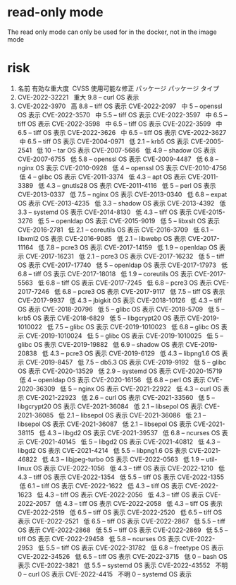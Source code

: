 # read-only mode
The read only mode can only be used for in the docker, not in the image mode

# risk
1. 名前	有効な重大度 	CVSS	使用可能な修正	パッケージ	パッケージ タイプ	
2. CVE-2022-32221 	 重大	9.8	–	curl	OS	表示
3. CVE-2022-3970 	 高	8.8	–	tiff	OS	表示
CVE-2022-2097 	 中	5	–	openssl	OS	表示
CVE-2022-3570 	 中	5.5	–	tiff	OS	表示
CVE-2022-3597 	 中	6.5	–	tiff	OS	表示
CVE-2022-3598 	 中	6.5	–	tiff	OS	表示
CVE-2022-3599 	 中	6.5	–	tiff	OS	表示
CVE-2022-3626 	 中	6.5	–	tiff	OS	表示
CVE-2022-3627 	 中	6.5	–	tiff	OS	表示
CVE-2004-0971 	 低	2.1	–	krb5	OS	表示
CVE-2005-2541 	 低	10	–	tar	OS	表示
CVE-2007-5686 	 低	4.9	–	shadow	OS	表示
CVE-2007-6755 	 低	5.8	–	openssl	OS	表示
CVE-2009-4487 	 低	6.8	–	nginx	OS	表示
CVE-2010-0928 	 低	4	–	openssl	OS	表示
CVE-2010-4756 	 低	4	–	glibc	OS	表示
CVE-2011-3374 	 低	4.3	–	apt	OS	表示
CVE-2011-3389 	 低	4.3	–	gnutls28	OS	表示
CVE-2011-4116 	 低	5	–	perl	OS	表示
CVE-2013-0337 	 低	7.5	–	nginx	OS	表示
CVE-2013-0340 	 低	6.8	–	expat	OS	表示
CVE-2013-4235 	 低	3.3	–	shadow	OS	表示
CVE-2013-4392 	 低	3.3	–	systemd	OS	表示
CVE-2014-8130 	 低	4.3	–	tiff	OS	表示
CVE-2015-3276 	 低	5	–	openldap	OS	表示
CVE-2015-9019 	 低	5	–	libxslt	OS	表示
CVE-2016-2781 	 低	2.1	–	coreutils	OS	表示
CVE-2016-3709 	 低	6.1	–	libxml2	OS	表示
CVE-2016-9085 	 低	2.1	–	libwebp	OS	表示
CVE-2017-11164 	 低	7.8	–	pcre3	OS	表示
CVE-2017-14159 	 低	1.9	–	openldap	OS	表示
CVE-2017-16231 	 低	2.1	–	pcre3	OS	表示
CVE-2017-16232 	 低	5	–	tiff	OS	表示
CVE-2017-17740 	 低	5	–	openldap	OS	表示
CVE-2017-17973 	 低	6.8	–	tiff	OS	表示
CVE-2017-18018 	 低	1.9	–	coreutils	OS	表示
CVE-2017-5563 	 低	6.8	–	tiff	OS	表示
CVE-2017-7245 	 低	6.8	–	pcre3	OS	表示
CVE-2017-7246 	 低	6.8	–	pcre3	OS	表示
CVE-2017-9117 	 低	7.5	–	tiff	OS	表示
CVE-2017-9937 	 低	4.3	–	jbigkit	OS	表示
CVE-2018-10126 	 低	4.3	–	tiff	OS	表示
CVE-2018-20796 	 低	5	–	glibc	OS	表示
CVE-2018-5709 	 低	5	–	krb5	OS	表示
CVE-2018-6829 	 低	5	–	libgcrypt20	OS	表示
CVE-2019-1010022 	 低	7.5	–	glibc	OS	表示
CVE-2019-1010023 	 低	6.8	–	glibc	OS	表示
CVE-2019-1010024 	 低	5	–	glibc	OS	表示
CVE-2019-1010025 	 低	5	–	glibc	OS	表示
CVE-2019-19882 	 低	6.9	–	shadow	OS	表示
CVE-2019-20838 	 低	4.3	–	pcre3	OS	表示
CVE-2019-6129 	 低	4.3	–	libpng1.6	OS	表示
CVE-2019-8457 	 低	7.5	–	db5.3	OS	表示
CVE-2019-9192 	 低	5	–	glibc	OS	表示
CVE-2020-13529 	 低	2.9	–	systemd	OS	表示
CVE-2020-15719 	 低	4	–	openldap	OS	表示
CVE-2020-16156 	 低	6.8	–	perl	OS	表示
CVE-2020-36309 	 低	5	–	nginx	OS	表示
CVE-2021-22922 	 低	4.3	–	curl	OS	表示
CVE-2021-22923 	 低	2.6	–	curl	OS	表示
CVE-2021-33560 	 低	5	–	libgcrypt20	OS	表示
CVE-2021-36084 	 低	2.1	–	libsepol	OS	表示
CVE-2021-36085 	 低	2.1	–	libsepol	OS	表示
CVE-2021-36086 	 低	2.1	–	libsepol	OS	表示
CVE-2021-36087 	 低	2.1	–	libsepol	OS	表示
CVE-2021-38115 	 低	4.3	–	libgd2	OS	表示
CVE-2021-39537 	 低	6.8	–	ncurses	OS	表示
CVE-2021-40145 	 低	5	–	libgd2	OS	表示
CVE-2021-40812 	 低	4.3	–	libgd2	OS	表示
CVE-2021-4214 	 低	5.5	–	libpng1.6	OS	表示
CVE-2021-46822 	 低	4.3	–	libjpeg-turbo	OS	表示
CVE-2022-0563 	 低	1.9	–	util-linux	OS	表示
CVE-2022-1056 	 低	4.3	–	tiff	OS	表示
CVE-2022-1210 	 低	4.3	–	tiff	OS	表示
CVE-2022-1354 	 低	5.5	–	tiff	OS	表示
CVE-2022-1355 	 低	6.1	–	tiff	OS	表示
CVE-2022-1622 	 低	4.3	–	tiff	OS	表示
CVE-2022-1623 	 低	4.3	–	tiff	OS	表示
CVE-2022-2056 	 低	4.3	–	tiff	OS	表示
CVE-2022-2057 	 低	4.3	–	tiff	OS	表示
CVE-2022-2058 	 低	4.3	–	tiff	OS	表示
CVE-2022-2519 	 低	6.5	–	tiff	OS	表示
CVE-2022-2520 	 低	6.5	–	tiff	OS	表示
CVE-2022-2521 	 低	6.5	–	tiff	OS	表示
CVE-2022-2867 	 低	5.5	–	tiff	OS	表示
CVE-2022-2868 	 低	5.5	–	tiff	OS	表示
CVE-2022-2869 	 低	5.5	–	tiff	OS	表示
CVE-2022-29458 	 低	5.8	–	ncurses	OS	表示
CVE-2022-2953 	 低	5.5	–	tiff	OS	表示
CVE-2022-31782 	 低	6.8	–	freetype	OS	表示
CVE-2022-34526 	 低	6.5	–	tiff	OS	表示
CVE-2022-3715 	 低	0	–	bash	OS	表示
CVE-2022-3821 	 低	5.5	–	systemd	OS	表示
CVE-2022-43552 	 不明	0	–	curl	OS	表示
CVE-2022-4415 	 不明	0	–	systemd	OS	表示
